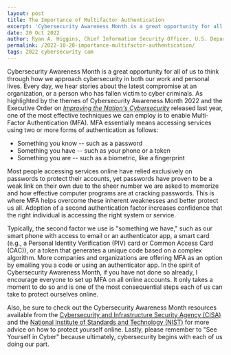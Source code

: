```yaml
---
layout: post
title: The Importance of Multifactor Authentication
excerpt: 'Cybersecurity Awareness Month is a great opportunity for all of us to think through how we approach cybersecurity in both our work and personal lives.' 
date: 20 Oct 2022
author: Ryan A. Higgins, Chief Information Security Officer, U.S. Department of Commerce
permalink: /2022-10-20-importance-multifactor-authentication/
tags: 2022 cybersecurity cam
---
```


Cybersecurity Awareness Month is a great opportunity for all of us to think through how we approach cybersecurity in both our work and personal lives. Every day, we hear stories about the latest compromise at an organization, or a person who has fallen victim to cyber criminals. As highlighted by the themes of Cybersecurity Awareness Month 2022 and the Executive Order on [*Improving the Nation's Cybersecurity*](https://www.whitehouse.gov/briefing-room/presidential-actions/2021/05/12/executive-order-on-improving-the-nations-cybersecurity/) released last year, one of the most effective techniques we can employ is to enable Multi-Factor Authentication (MFA). MFA essentially means accessing services using two or more forms of authentication as follows:

- Something you know -- such as a password
- Something you have -- such as your phone or a token
- Something you are -- such as a biometric, like a fingerprint

Most people accessing services online have relied exclusively on passwords to protect their accounts, yet passwords have proven to be a weak link on their own due to the sheer number we are asked to memorize and how effective computer programs are at cracking passwords. This is where MFA helps overcome these inherent weaknesses and better protect us all. Adoption of a second authentication factor increases confidence that the right individual is accessing the right system or service.

Typically, the second factor we use is "something we have," such as our smart phone with access to email or an authenticator app, a smart card (e.g., a Personal Identity Verification (PIV) card or Common Access Card (CAC)), or a token that generates a unique code based on a complex algorithm. More companies and organizations are offering MFA as an option by emailing you a code or using an authenticator app. In the spirit of Cybersecurity Awareness Month, if you have not done so already, I encourage everyone to set up MFA on all online accounts. It only takes a moment to do so and is one of the most consequential steps each of us can take to protect ourselves online.

Also, be sure to check out the Cybersecurity Awareness Month resources available from the [Cybersecurity and Infrastructure Security Agency (CISA)](https://www.cisa.gov/cybersecurity-awareness-month) and the [National Institute of Standards and Technology (NIST)](https://www.nist.gov/cybersecurity/cybersecurity-awareness-month) for more advice on how to protect yourself online. Lastly, please remember to "See Yourself in Cyber" because ultimately, cybersecurity begins with each of us doing our part.